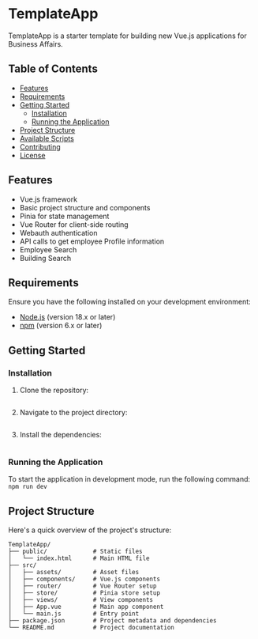# TemplateApp

TemplateApp is a starter template for building new Vue.js applications for Business Affairs.

## Table of Contents

- [Features](#features)
- [Requirements](#requirements)
- [Getting Started](#getting-started)
  - [Installation](#installation)
  - [Running the Application](#running-the-application)
- [Project Structure](#project-structure)
- [Available Scripts](#available-scripts)
- [Contributing](#contributing)
- [License](#license)

## Features

- Vue.js framework
- Basic project structure and components
- Pinia for state management
- Vue Router for client-side routing
- Webauth authentication
- API calls to get employee Profile information
- Employee Search
- Building Search

## Requirements

Ensure you have the following installed on your development environment:

- [Node.js](https://nodejs.org/) (version 18.x or later)
- [npm](https://www.npmjs.com/) (version 6.x or later)

## Getting Started

### Installation

1. Clone the repository:

    ```git clone https://KyloDren74@bitbucket.org/kylo_dren/templateapp.git
    ```

2. Navigate to the project directory:

    ```cd TemplateApp
    ```

3. Install the dependencies:

    ```npm install
    ```

### Running the Application

To start the application in development mode, run the following command:
```npm run dev```

## Project Structure

Here's a quick overview of the project's structure:

```plaintext
TemplateApp/
├── public/             # Static files
│   └── index.html      # Main HTML file
├── src/
│   ├── assets/         # Asset files
│   ├── components/     # Vue.js components
│   ├── router/         # Vue Router setup
│   ├── store/          # Pinia store setup
│   ├── views/          # View components
│   ├── App.vue         # Main app component
│   └── main.js         # Entry point
├── package.json        # Project metadata and dependencies
└── README.md           # Project documentation



